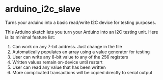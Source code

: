 # arduino_i2c_slave
Turns your arduino into a basic read/write I2C device for testing purposes.

This Arduino sketch lets you turn your Arduino into an I2C testing unit.
Here is its minimal feature list:

1) Can work on any 7-bit address. Just change in the file
2) Automatically populates an array using a value generator for testing
3) User can write any 8-bit value to any of the 256 registers
4) Written values remain on-device until restart
5) User can read any value that has been written
6) More complicated transactions will be copied directly to serial output
